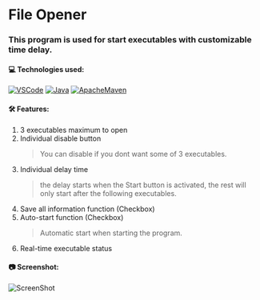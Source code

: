 # File Opener

### This program is used for start executables with customizable time delay.

#### 💻 Technologies used:
[![VSCode](https://img.shields.io/badge/VSCode-1.91.0-3F3F3F.svg?style=flat&labelColor=%23007ACC&logo=visualstudiocode&logoColor=white)](https://code.visualstudio.com/)
[![Java](https://img.shields.io/badge/Java-17-3F3F3F.svg?style=flat&labelColor=%23FF0000&logo=java&logoColor=white)](https://www.oracle.com/br/java/technologies/downloads/#java17)
[![ApacheMaven](https://img.shields.io/badge/Maven-4.0.0-3F3F3F.svg?style=flat&labelColor=%23C71A36&logo=Apache%20Maven&logoColor=white)](https://maven.apache.org/)

#### 🛠 Features:
1. 3 executables maximum to open
2. Individual disable button
   > You can disable if you dont want some of 3 executables.
4. Individual delay time
   > the delay starts when the Start button is activated, the rest will only start after the following executables.
6. Save all information function (Checkbox)
7. Auto-start function (Checkbox)
   > Automatic start when starting the program.
9. Real-time executable status

#### 📷 Screenshot:
![ScreenShot](https://i.ibb.co/YkFT2jD/screenshot.jpg)
